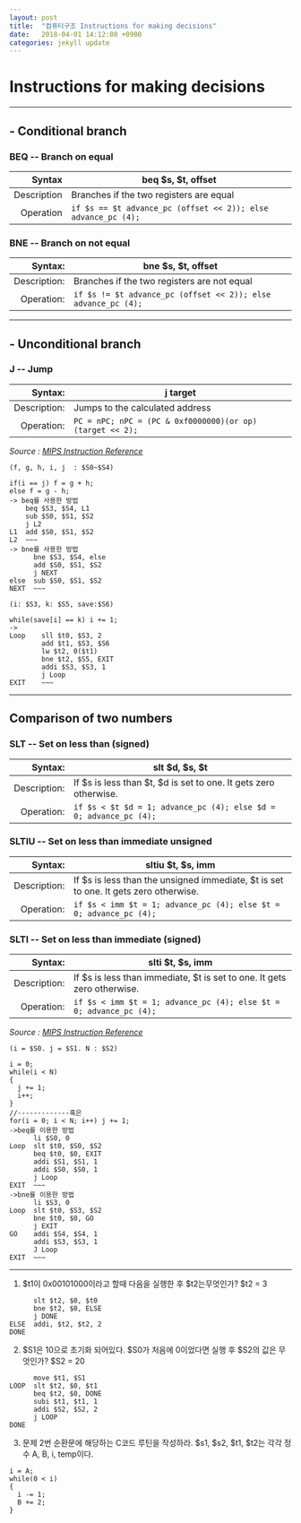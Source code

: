 ```yaml
---
layout: post
title:  "컴퓨터구조 Instructions for making decisions"
date:   2018-04-01 14:12:00 +0900
categories: jekyll update
---
```


# Instructions for making decisions

---
## - Conditional branch

### BEQ -- Branch on equal

|Syntax|beq $s, $t, offset|
|----:|----|
|Description|Branches if the two registers are equal|
|Operation|`if $s == $t advance_pc (offset << 2)); else advance_pc (4);`|

### BNE -- Branch on not equal

|Syntax:|bne $s, $t, offset |
|------:|-------------------|
|Description:|Branches if the two registers are not equal|
|Operation:|`if $s != $t advance_pc (offset << 2)); else advance_pc (4);`|

---
## - Unconditional branch

### J -- Jump

|Syntax:|j target |
|------:|---------|
|Description:|Jumps to the calculated address|
|Operation:|`PC = nPC; nPC = (PC & 0xf0000000)(or op)(target << 2);`|

_Source : [MIPS Instruction Reference](http://www.mrc.uidaho.edu/mrc/people/jff/digital/MIPSir.html)_

```
(f, g, h, i, j  : $S0~$S4)

if(i == j) f = g + h;
else f = g - h;
-> beq를 사용한 방법
    beq $S3, $S4, L1
    sub $S0, $S1, $S2
    j L2
L1  add $S0, $S1, $S2
L2  ~~~
-> bne를 사용한 방법
      bne $S3, $S4, else
      add $S0, $S1, $S2
      j NEXT
else  sub $S0, $S1, $S2
NEXT  ~~~  

(i: $S3, k: $S5, save:$S6)

while(save[i] == k) i += 1;
->
Loop    sll $t0, $S3, 2
        add $t1, $S3, $S6
        lw $t2, 0($t1)
        bne $t2, $S5, EXIT
        addi $S3, $S3, 1
        j Loop
EXIT    ~~~
```

---
## Comparison of two numbers

### SLT -- Set on less than (signed)

|Syntax:|slt $d, $s, $t |
|------:|---------------|
|Description:|If $s is less than $t, $d is set to one. It gets zero otherwise.|
|Operation:|`if $s < $t $d = 1; advance_pc (4); else $d = 0; advance_pc (4);`|

### SLTIU -- Set on less than immediate unsigned

|Syntax:|sltiu $t, $s, imm |
|------:|------------------|
|Description:|If $s is less than the unsigned immediate, $t is set to one. It gets zero otherwise.|
|Operation:|`if $s < imm $t = 1; advance_pc (4); else $t = 0; advance_pc (4);`|

### SLTI -- Set on less than immediate (signed)

|Syntax:|slti $t, $s, imm |
|------:|----------------|
|Description:|If $s is less than immediate, $t is set to one. It gets zero otherwise.|
|Operation:|`if $s < imm $t = 1; advance_pc (4); else $t = 0; advance_pc (4);`|


_Source : [MIPS Instruction Reference](http://www.mrc.uidaho.edu/mrc/people/jff/digital/MIPSir.html)_
```
(i = $S0. j = $S1. N : $S2)

i = 0;
while(i < N)
{
  j += 1;
  i++;
}
//-------------혹은
for(i = 0; i < N; i++) j += 1;
->beq를 이용한 방법
      li $S0, 0
Loop  slt $t0, $S0, $S2
      beq $t0, $0, EXIT
      addi $S1, $S1, 1
      addi $S0, $S0, 1
      j Loop
EXIT  ~~~
->bne를 이용한 방법
      li $S3, 0
Loop  slt $t0, $S3, $S2
      bne $t0, $0, GO
      j EXIT
GO    addi $S4, $S4, 1
      addi $S3, $S3, 1
      J Loop
EXIT  ~~~      
```

---
1. $t1이 0x00101000이라고 할때 다음을 실행한 후 $t2는무엇인가?  $t2 = 3
```
      slt $t2, $0, $t0
      bne $t2, $0, ELSE
      j DONE
ELSE  addi, $t2, $t2, 2
DONE
```

2. $S1은 10으로 초기화 되어있다. $S0가 처음에 0이었다면 실행 후 $S2의 값은 무엇인가? $S2 = 20
```
      move $t1, $S1
LOOP  slt $t2, $0, $t1
      beq $t2, $0, DONE
      subi $t1, $t1, 1
      addi $S2, $S2, 2
      j LOOP
DONE
```
3. 문제 2번 순환문에 해당하는 C코드 루틴을 작성하라. $s1, $s2, $t1, $t2는 각각 정수 A, B, i, temp이다.
```
i = A;
while(0 < i)
{
  i -= 1;
  B += 2;
}
```
